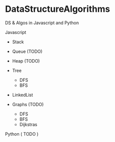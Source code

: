 # DataStructureAlgorithms
DS &amp; Algos in Javascript and Python


Javascript

- Stack

- Queue 		(TODO)

- Heap 		(TODO)

- Tree

	- DFS
	- BFS


- LinkedList  


- Graphs 		(TODO)

	- DFS
	- BFS
	- Dijkstras






Python ( TODO )
